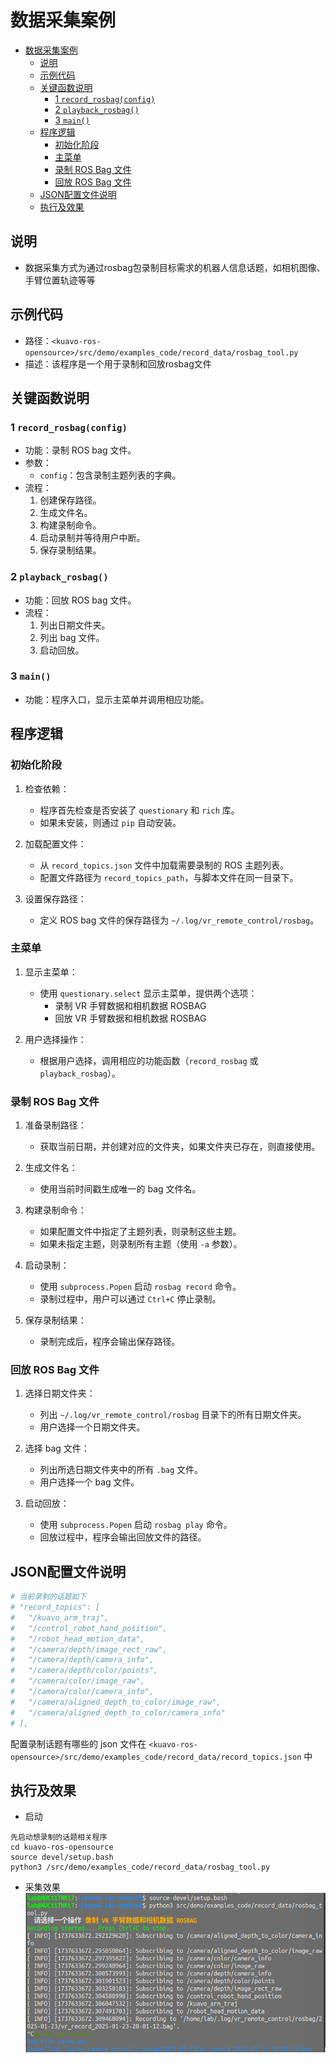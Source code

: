 # 数据采集案例

- [数据采集案例](#数据采集案例)
  - [说明](#说明)
  - [示例代码](#示例代码)
  - [关键函数说明](#关键函数说明)
    - [1 `record_rosbag(config)`](#1-record_rosbagconfig)
    - [2 `playback_rosbag()`](#2-playback_rosbag)
    - [3 `main()`](#3-main)
  - [程序逻辑](#程序逻辑)
    - [初始化阶段](#初始化阶段)
    - [主菜单](#主菜单)
    - [录制 ROS Bag 文件](#录制-ros-bag-文件)
    - [回放 ROS Bag 文件](#回放-ros-bag-文件)
  - [JSON配置文件说明](#json配置文件说明)
  - [执行及效果](#执行及效果)


## 说明
- 数据采集方式为通过rosbag包录制目标需求的机器人信息话题，如相机图像、手臂位置轨迹等等

## 示例代码
- 路径：`<kuavo-ros-opensource>/src/demo/examples_code/record_data/rosbag_tool.py`
- 描述：该程序是一个用于录制和回放rosbag文件


## 关键函数说明

### 1 `record_rosbag(config)`
- 功能：录制 ROS bag 文件。
- 参数：
  - `config`：包含录制主题列表的字典。
- 流程：
  1. 创建保存路径。
  2. 生成文件名。
  3. 构建录制命令。
  4. 启动录制并等待用户中断。
  5. 保存录制结果。

### 2 `playback_rosbag()`
- 功能：回放 ROS bag 文件。
- 流程：
  1. 列出日期文件夹。
  2. 列出 bag 文件。
  3. 启动回放。

### 3 `main()`
- 功能：程序入口，显示主菜单并调用相应功能。


## 程序逻辑

### 初始化阶段
1. 检查依赖：
   - 程序首先检查是否安装了 `questionary` 和 `rich` 库。
   - 如果未安装，则通过 `pip` 自动安装。

2. 加载配置文件：
   - 从 `record_topics.json` 文件中加载需要录制的 ROS 主题列表。
   - 配置文件路径为 `record_topics_path`，与脚本文件在同一目录下。

3. 设置保存路径：
   - 定义 ROS bag 文件的保存路径为 `~/.log/vr_remote_control/rosbag`。

### 主菜单
1. 显示主菜单：
   - 使用 `questionary.select` 显示主菜单，提供两个选项：
     - 录制 VR 手臂数据和相机数据 ROSBAG
     - 回放 VR 手臂数据和相机数据 ROSBAG

2. 用户选择操作：
   - 根据用户选择，调用相应的功能函数（`record_rosbag` 或 `playback_rosbag`）。

### 录制 ROS Bag 文件
1. 准备录制路径：
   - 获取当前日期，并创建对应的文件夹，如果文件夹已存在，则直接使用。

2. 生成文件名：
   - 使用当前时间戳生成唯一的 bag 文件名。

3. 构建录制命令：
   - 如果配置文件中指定了主题列表，则录制这些主题。
   - 如果未指定主题，则录制所有主题（使用 `-a` 参数）。

4. 启动录制：
   - 使用 `subprocess.Popen` 启动 `rosbag record` 命令。
   - 录制过程中，用户可以通过 `Ctrl+C` 停止录制。

5. 保存录制结果：
   - 录制完成后，程序会输出保存路径。

### 回放 ROS Bag 文件
1. 选择日期文件夹：
   - 列出 `~/.log/vr_remote_control/rosbag` 目录下的所有日期文件夹。
   - 用户选择一个日期文件夹。

2. 选择 bag 文件：
   - 列出所选日期文件夹中的所有 `.bag` 文件。
   - 用户选择一个 bag 文件。

3. 启动回放：
   - 使用 `subprocess.Popen` 启动 `rosbag play` 命令。
   - 回放过程中，程序会输出回放文件的路径。


## JSON配置文件说明
```bash
# 当前录制的话题如下
# "record_topics": [
#   "/kuavo_arm_traj",
#   "/control_robot_hand_position",
#   "/robot_head_motion_data",
#   "/camera/depth/image_rect_raw",
#   "/camera/depth/camera_info",
#   "/camera/depth/color/points",
#   "/camera/color/image_raw",
#   "/camera/color/camera_info",
#   "/camera/aligned_depth_to_color/image_raw",
#   "/camera/aligned_depth_to_color/camera_info"
# ],
```
配置录制话题有哪些的 json 文件在 `<kuavo-ros-opensource>/src/demo/examples_code/record_data/record_topics.json` 中


## 执行及效果

  - 启动
  ```
  先启动想录制的话题相关程序
  cd kuavo-ros-opensource
  source devel/setup.bash
  python3 /src/demo/examples_code/record_data/rosbag_tool.py
  ```

  - 采集效果
    ![数据采集程序效果](images/数据采集程序效果.png)